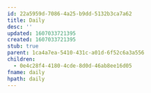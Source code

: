 ```yaml
---
id: 22a5959d-7086-4a25-b9dd-5132b3ca7a62
title: Daily
desc: ''
updated: 1607033721395
created: 1607033721395
stub: true
parent: 1ca4a7ea-5410-431c-a01d-6f52c6a3a556
children:
  - 0e4c28f4-4180-4cde-8d0d-46ab8ee16d05
fname: daily
hpath: daily
---
```




